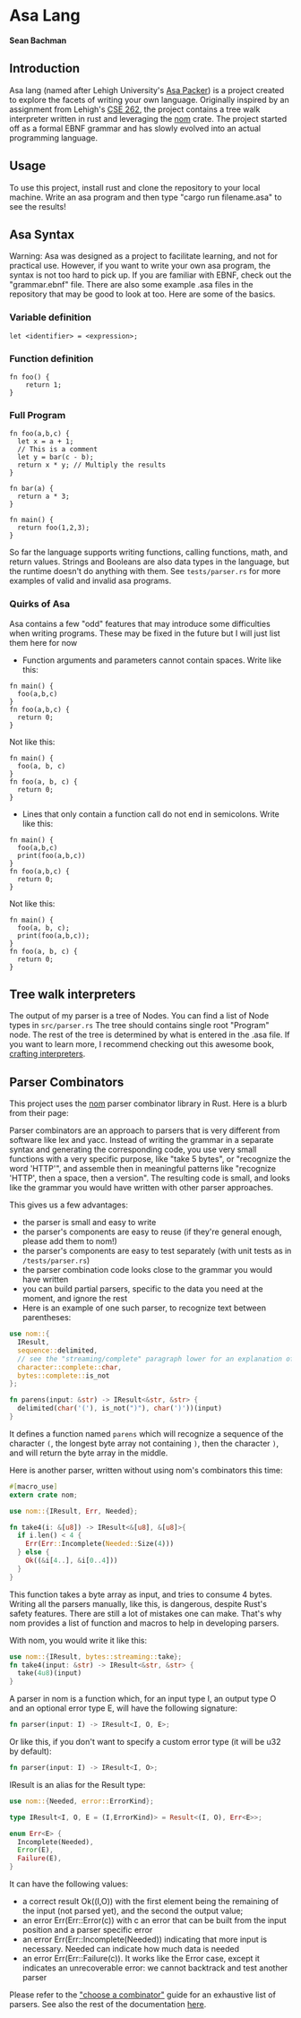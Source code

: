 # Asa Lang

**Sean Bachman**

## Introduction

Asa lang (named after Lehigh University's [Asa Packer](https://en.wikipedia.org/wiki/Asa_Packer)) is a project created to explore the facets of writing your own language. Originally inspired by an assignment from Lehigh's [CSE 262](https://engineering.lehigh.edu/cse/academics/course-index/cse-262-programming-languages-3), the project contains a tree walk interpreter written in rust and leveraging the [nom](https://docs.rs/nom/7.1.0/nom/) crate. The project started off as a formal EBNF grammar and has slowly evolved into an actual programming language.

## Usage

To use this project, install rust and clone the repository to your local machine. Write an asa program and then type "cargo run filename.asa" to see the results!

## Asa Syntax

Warning: Asa was designed as a project to facilitate learning, and not for practical use. However, if you want to write your own asa program, the syntax is not too hard to pick up. If you are familiar with EBNF, check out the "grammar.ebnf" file. There are also some example .asa files in the repository that may be good to look at too. Here are some of the basics.

### Variable definition
```aidl
let <identifier> = <expression>;
```

### Function definition
```aidl
fn foo() {
    return 1;
}
```

### Full Program
```
fn foo(a,b,c) {
  let x = a + 1; 
  // This is a comment
  let y = bar(c - b);
  return x * y; // Multiply the results
}

fn bar(a) {
  return a * 3;
}

fn main() {
  return foo(1,2,3);  
}
```

So far the language supports writing functions, calling functions, math, and return values. Strings and Booleans are also data types in the language, but the runtime doesn't do anything with them. See `tests/parser.rs` for more examples of valid and invalid asa programs.

### Quirks of Asa
Asa contains a few "odd" features that may introduce some difficulties when writing programs. These may be fixed in the future but I will just list them here for now
- Function arguments and parameters cannot contain spaces. Write like this:
```
fn main() {
  foo(a,b,c)
}
fn foo(a,b,c) {
  return 0;
}
```
Not like this:
```
fn main() {
  foo(a, b, c)
}
fn foo(a, b, c) {
  return 0;
}
```
- Lines that only contain a function call do not end in semicolons. Write like this:
```
fn main() {
  foo(a,b,c)
  print(foo(a,b,c))
}
fn foo(a,b,c) {
  return 0;
}
```
Not like this:
```
fn main() {
  foo(a, b, c);
  print(foo(a,b,c));
}
fn foo(a, b, c) {
  return 0;
}
```

## Tree walk interpreters
The output of my parser is a tree of Nodes. You can find a list of Node types in `src/parser.rs` The tree should contains single root "Program" node. The rest of the tree is determined by what is entered in the .asa file. If you want to learn more, I recommend checking out this awesome book, [crafting interpreters](https://craftinginterpreters.com/).

## Parser Combinators

This project uses the [nom](https://crates.io/crates/nom) parser combinator library in Rust. Here is a blurb from their page:

Parser combinators are an approach to parsers that is very different from software like lex and yacc. Instead of writing the grammar in a separate syntax and generating the corresponding code, you use very small functions with a very specific purpose, like "take 5 bytes", or "recognize the word 'HTTP'", and assemble then in meaningful patterns like "recognize 'HTTP', then a space, then a version". The resulting code is small, and looks like the grammar you would have written with other parser approaches.

This gives us a few advantages:

- the parser is small and easy to write
- the parser's components are easy to reuse (if they're general enough, please add them to nom!)
- the parser's components are easy to test separately (with unit tests as in `/tests/parser.rs`)
- the parser combination code looks close to the grammar you would have written
- you can build partial parsers, specific to the data you need at the moment, and ignore the rest
- Here is an example of one such parser, to recognize text between parentheses:

```rust
use nom::{
  IResult,
  sequence::delimited,
  // see the "streaming/complete" paragraph lower for an explanation of these submodules
  character::complete::char,
  bytes::complete::is_not
};

fn parens(input: &str) -> IResult<&str, &str> {
  delimited(char('('), is_not(")"), char(')'))(input)
}
```

It defines a function named `parens` which will recognize a sequence of the character `(`, the longest byte array not containing `)`, then the character `)`, and will return the byte array in the middle.

Here is another parser, written without using nom's combinators this time:

```rust
#[macro_use]
extern crate nom;

use nom::{IResult, Err, Needed};

fn take4(i: &[u8]) -> IResult<&[u8], &[u8]>{
  if i.len() < 4 {
    Err(Err::Incomplete(Needed::Size(4)))
  } else {
    Ok((&i[4..], &i[0..4]))
  }
}
```

This function takes a byte array as input, and tries to consume 4 bytes. Writing all the parsers manually, like this, is dangerous, despite Rust's safety features. There are still a lot of mistakes one can make. That's why nom provides a list of function and macros to help in developing parsers.

With nom, you would write it like this:

```rust
use nom::{IResult, bytes::streaming::take};
fn take4(input: &str) -> IResult<&str, &str> {
  take(4u8)(input)
}
```

A parser in nom is a function which, for an input type I, an output type O and an optional error type E, will have the following signature:

```rust
fn parser(input: I) -> IResult<I, O, E>;
```

Or like this, if you don't want to specify a custom error type (it will be u32 by default):

```rust
fn parser(input: I) -> IResult<I, O>;
```

IResult is an alias for the Result type:

```rust
use nom::{Needed, error::ErrorKind};

type IResult<I, O, E = (I,ErrorKind)> = Result<(I, O), Err<E>>;

enum Err<E> {
  Incomplete(Needed),
  Error(E),
  Failure(E),
}
```

It can have the following values:

- a correct result Ok((I,O)) with the first element being the remaining of the input (not parsed yet), and the second the output value;
- an error Err(Err::Error(c)) with c an error that can be built from the input position and a parser specific error
- an error Err(Err::Incomplete(Needed)) indicating that more input is necessary. Needed can indicate how much data is needed
- an error Err(Err::Failure(c)). It works like the Error case, except it indicates an unrecoverable error: we cannot backtrack and test another parser

Please refer to the ["choose a combinator"](https://github.com/Geal/nom/blob/master/doc/choosing_a_combinator.md) guide for an exhaustive list of parsers. See also the rest of the documentation [here](https://docs.rs/nom/5.0.1/nom/).

